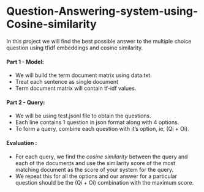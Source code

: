 # Question-Answering-system-using-Cosine-similarity
In this project we will find the best possible answer to the multiple choice question using tfidf embeddings and cosine similarity.


#### Part 1 - Model:

  + We will build the term document matrix using data.txt.
  + Treat each sentence as single document
  + Term document matrix will contain tf-idf values.


#### Part 2 - Query:

  + We will be using test.jsonl file to obtain the questions. 
  + Each line contains 1 question in json format along with 4 options. 
  + To form a query, combine each question with it’s option, ie, (Q​i​ + O​i​).
  
#### Evaluation :

  + For each query, we find the *cosine similarity* between the query and each of the documents and use the similarity 
    score of the most matching document as the score of your system for the query. 
  +  We repeat this for all the options and our answer for a particular question should be the (Q​i + O​i​) combination 
    with the maximum score. 
    
